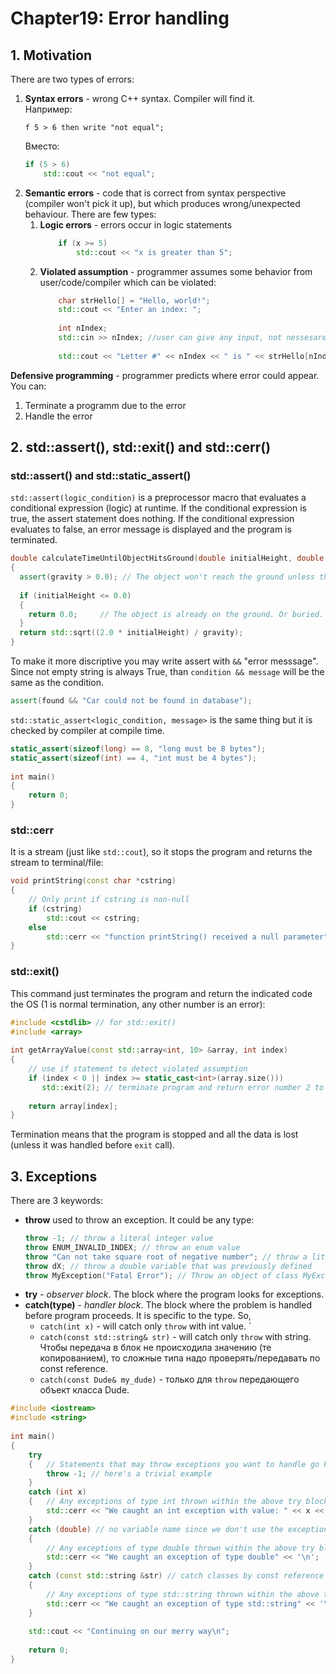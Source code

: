 # Chapter19: Error handling
## 1. Motivation

There are two types of errors:
1. **Syntax errors** - wrong C++ syntax. Compiler will find it.      
    Например:
    ```
    f 5 > 6 then write "not equal";
    ```
    Вместо:
    ```cpp
	if (5 > 6)
	    std::cout << "not equal";
    ```
2. **Semantic errors** - code that is correct from syntax perspective (compiler won't pick it up), but which produces wrong/unexpected behaviour. There are few types:
    1. **Logic errors** - errors occur in logic statements
        ```cpp
        	if (x >= 5)
	            std::cout << "x is greater than 5";
        ```
    2. **Violated assumption** - programmer assumes some behavior from user/code/compiler which can be violated:
        ```cpp
        	char strHello[] = "Hello, world!";
        	std::cout << "Enter an index: ";
        	 
        	int nIndex;
        	std::cin >> nIndex; //user can give any input, not nessesarely `unsigned int`
        	 
        	std::cout << "Letter #" << nIndex << " is " << strHello[nIndex] << std::endl;
        ```

**Defensive programming** - programmer predicts where error could appear. You can:
1. Terminate a programm due to the error
2. Handle the error 


## 2. std::assert(), std::exit() and std::cerr()
### std::assert() and std::static_assert()
`std::assert(logic_condition)` is a preprocessor macro that evaluates a conditional expression (logic) at runtime. If the conditional expression is true, the assert statement does nothing. If the conditional expression evaluates to false, an error message is displayed and the program is terminated. 
```cpp
double calculateTimeUntilObjectHitsGround(double initialHeight, double gravity)
{
  assert(gravity > 0.0); // The object won't reach the ground unless there is positive gravity.
 
  if (initialHeight <= 0.0)
  {
    return 0.0;		// The object is already on the ground. Or buried.
  }
  return std::sqrt((2.0 * initialHeight) / gravity);
}
```
To make it more discriptive you may write assert with `&&` "error messsage". Since not empty string is always True, than `condition && message` will be the same as the condition. 
```cpp
assert(found && "Car could not be found in database");
```

`std::static_assert<logic_condition, message>` is the same thing but it is checked by compiler at compile time. 
```cpp
static_assert(sizeof(long) == 8, "long must be 8 bytes");
static_assert(sizeof(int) == 4, "int must be 4 bytes");
 
int main()
{
	return 0;
} 
```

### std::cerr
It is a stream (just like `std::cout`), so it stops the program and returns the stream to terminal/file: 
```cpp
void printString(const char *cstring)
{
    // Only print if cstring is non-null
    if (cstring)
        std::cout << cstring;
    else
        std::cerr << "function printString() received a null parameter";
}
```

### std::exit()
This command just terminates the program and return the indicated code the OS (1 is normal termination, any other number is an error):
```cpp
#include <cstdlib> // for std::exit()
#include <array>
 
int getArrayValue(const std::array<int, 10> &array, int index)
{
    // use if statement to detect violated assumption
    if (index < 0 || index >= static_cast<int>(array.size()))
       std::exit(2); // terminate program and return error number 2 to OS
 
    return array[index];
}
```
Termination means that the program is stopped and all the data is lost (unless it was handled before `exit` call).

## 3. Exceptions
There are 3 keywords:
- **throw** used to throw an exception. It could be any type:
	```cpp
	throw -1; // throw a literal integer value
	throw ENUM_INVALID_INDEX; // throw an enum value
	throw "Can not take square root of negative number"; // throw a literal C-style (const char*) string
	throw dX; // throw a double variable that was previously defined
	throw MyException("Fatal Error"); // Throw an object of class MyException
	```
- **try** - *observer block*. The block where the program looks for exceptions.
- **catch(type)** - *handler block*. The block where the problem is handled before program proceeds. It is specific to the type. So, 
	- `catch(int x)` - will catch only `throw` with int value. `
	- `catch(const std::string& str)` - will catch only `throw` with string. Чтобы передача в блок не происходила значению (те копированием), то сложные типа надо проверять/передавать по const reference.
	- `catch(const Dude& my_dude)` - только для `throw` передающего объект класса Dude.
```cpp
#include <iostream>
#include <string>
 
int main()
{
    try	
    {	// Statements that may throw exceptions you want to handle go here
        throw -1; // here's a trivial example
    }
    catch (int x)
    {   // Any exceptions of type int thrown within the above try block get sent here
        std::cerr << "We caught an int exception with value: " << x << '\n';
    }
    catch (double) // no variable name since we don't use the exception itself in the catch block below
    {
        // Any exceptions of type double thrown within the above try block get sent here
        std::cerr << "We caught an exception of type double" << '\n';
    }
    catch (const std::string &str) // catch classes by const reference
    {
        // Any exceptions of type std::string thrown within the above try block get sent here
        std::cerr << "We caught an exception of type std::string" << '\n';
    }
 
    std::cout << "Continuing on our merry way\n";
 
    return 0;
}
```
